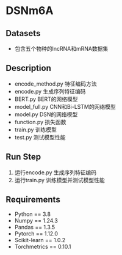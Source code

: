 # DSNm6A
## Datasets
 - 包含五个物种的lncRNA和mRNA数据集
## Description
 - encode_method.py 特征编码方法
 - encode.py 生成序列特征编码
 - BERT.py BERT的网络模型
 - model_full.py CNN和Bi-LSTM的网络模型
 - model.py DSN的网络模型
 - function.py 损失函数
 - train.py 训练模型
 - test.py 测试模型性能
## Run Step
1. 运行encode.py 生成序列特征编码
2. 运行train.py 训练模型并测试模型性能
## Requirements
 - Python == 3.8
 - Numpy == 1.24.3
 - Pandas == 1.3.5
 - Pytorch == 1.12.0
 - Scikit-learn == 1.0.2
 - Torchmetrics == 0.10.1
